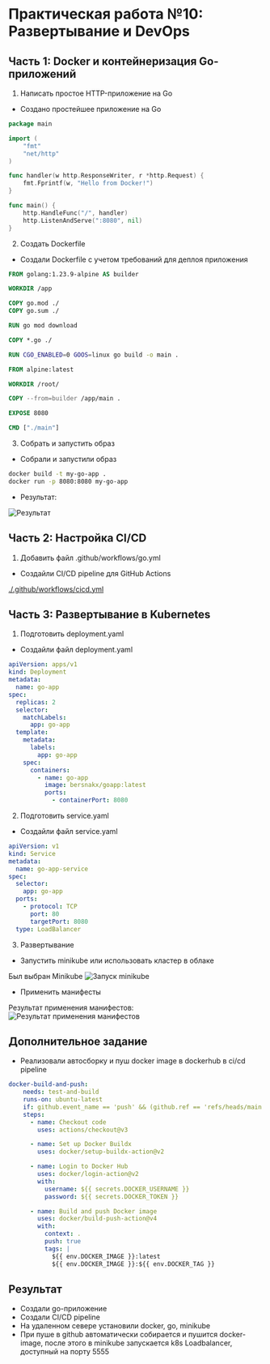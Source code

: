# Практическая работа №10: Развертывание и DevOps
## Часть 1: Docker и контейнеризация Go-приложений
1) Написать простое HTTP-приложение на Go 
- Создано простейшее приложение на Go
```go
package main

import (
	"fmt"
	"net/http"
)

func handler(w http.ResponseWriter, r *http.Request) {
	fmt.Fprintf(w, "Hello from Docker!")
}

func main() {
	http.HandleFunc("/", handler)
	http.ListenAndServe(":8080", nil)
}
```

2) Создать Dockerfile
- Создали Dockerfile с учетом требований для деплоя приложения
```dockerfile
FROM golang:1.23.9-alpine AS builder

WORKDIR /app

COPY go.mod ./
COPY go.sum ./

RUN go mod download

COPY *.go ./

RUN CGO_ENABLED=0 GOOS=linux go build -o main .

FROM alpine:latest

WORKDIR /root/

COPY --from=builder /app/main .

EXPOSE 8080

CMD ["./main"] 
```

3) Собрать и запустить образ
- Собрали и запустили образ
```bash
docker build -t my-go-app .
docker run -p 8080:8080 my-go-app
```
- Результат:
<image src="./images/hello.png" alt="Результат">


## Часть 2: Настройка CI/CD

1) Добавить файл .github/workflows/go.yml

- Создайли CI/CD pipeline для GitHub Actions

<a href="./.github/workflows/cicd.yml"> ./.github/workflows/cicd.yml</a>

## Часть 3: Развертывание в Kubernetes 

1) Подготовить deployment.yaml
- Создайли файл deployment.yaml
```yaml
apiVersion: apps/v1
kind: Deployment
metadata:
  name: go-app
spec:
  replicas: 2
  selector:
    matchLabels:
      app: go-app
  template:
    metadata:
      labels:
        app: go-app
    spec:
      containers:
        - name: go-app
          image: bersnakx/goapp:latest
          ports:
            - containerPort: 8080

```

2) Подготовить service.yaml
- Создайли файл service.yaml
```yaml
apiVersion: v1
kind: Service
metadata:
  name: go-app-service
spec:
  selector:
    app: go-app
  ports:
    - protocol: TCP
      port: 80
      targetPort: 8080
  type: LoadBalancer

```

3) Развертывание
- Запустить minikube или использовать кластер в облаке

Был выбран Minikube
<image src="./images/minstart.png" alt="Запуск minikube">

- Применить манифесты

Результат применения манифестов:
<image src="./images/apply.png" alt="Результат применения манифестов">


## Дополнительное задание

- Реализовали автосборку и пуш docker image в dockerhub в ci/cd pipeline

```yaml
docker-build-and-push:
    needs: test-and-build
    runs-on: ubuntu-latest
    if: github.event_name == 'push' && (github.ref == 'refs/heads/main' || github.ref == 'refs/heads/master')
    steps:
      - name: Checkout code
        uses: actions/checkout@v3

      - name: Set up Docker Buildx
        uses: docker/setup-buildx-action@v2

      - name: Login to Docker Hub
        uses: docker/login-action@v2
        with:
          username: ${{ secrets.DOCKER_USERNAME }}
          password: ${{ secrets.DOCKER_TOKEN }}

      - name: Build and push Docker image
        uses: docker/build-push-action@v4
        with:
          context: .
          push: true
          tags: |
            ${{ env.DOCKER_IMAGE }}:latest
            ${{ env.DOCKER_IMAGE }}:${{ env.DOCKER_TAG }}
```

## Результат

- Создали go-приложение
- Создали CI/CD pipeline
- На удаленном севере установили docker, go, minikube
- При пуше в github автоматически собирается и пушится docker-image, после этого в minikube запускается k8s Loadbalancer, доступный на порту 5555
